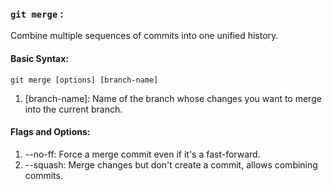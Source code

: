### `git merge` : 
Combine multiple sequences of commits into one unified history.


#### Basic Syntax:

`git merge [options] [branch-name]`

1. [branch-name]: Name of the branch whose changes you want to merge into the current branch.

#### Flags and Options:
1. --no-ff: Force a merge commit even if it's a fast-forward.
2. --squash: Merge changes but don't create a commit, allows combining commits.


